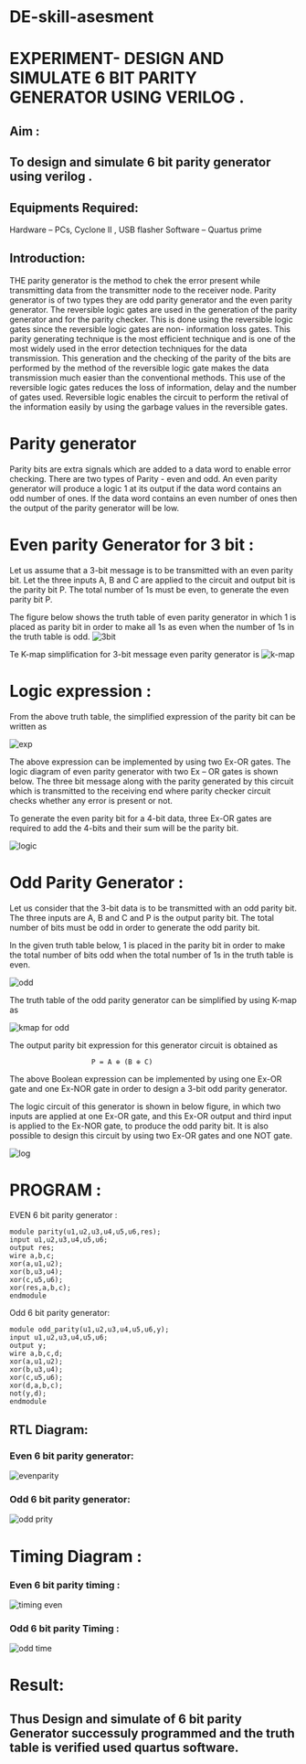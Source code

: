 # DE-skill-asesment
# EXPERIMENT- DESIGN AND SIMULATE 6 BIT PARITY GENERATOR USING VERILOG .

## Aim : 
 
## To design and simulate 6 bit parity generator using verilog .

## Equipments Required:
Hardware – PCs, Cyclone II , USB flasher Software – Quartus prime 

## Introduction:

THE parity generator is the method to chek the error present while transmitting data from the transmitter node to
the receiver node. Parity generator is of two types they are odd parity generator and the even parity generator.
The reversible logic gates are used in the generation of the parity generator and for the parity checker. This is
done using the reversible logic gates since the reversible logic gates are non- information loss gates. This parity
generating technique is the most efficient technique and is one of the most widely used in the error detection
techniques for the data transmission. This generation and the checking of the parity of the bits are performed by the
method of the reversible logic gate makes the data transmission much easier than the conventional methods. This use
of the reversible logic gates reduces the loss of information, delay and the number of gates used. Reversible logic
enables the circuit to perform the retival of the information easily by using the garbage values in the reversible gates.


# Parity generator

Parity bits are extra signals which are added to a data word to enable error checking. There are two types of Parity -
even and odd. An even parity generator will produce a logic 1 at its output if the data word contains an odd number of
ones. If the data word contains an even number of ones then the output of the parity generator will be low. 

# Even parity Generator for 3 bit :
Let us assume that a 3-bit message is to be transmitted with an even parity bit. Let the three inputs A, B and C are applied to the circuit and output bit is the parity bit P. The total number of 1s must be even, to generate the even parity bit P.

The figure below shows the truth table of even parity generator in which 1 is placed as parity bit in order to make all 1s as even when the number of 1s in the truth table is odd.
![3bit](/3bit%20even.png)


Te K-map simplification for 3-bit message even parity generator is
![k-map](/K-Map-for-3-bit-Even-Parity-Generator.jpg)

# Logic expression :
From the above truth table, the simplified expression of the parity bit can be written as

![exp](/even-parity-generator-exp.jpg)

The above expression can be implemented by using two Ex-OR gates. The logic diagram of even parity generator with two Ex – OR gates is shown below. The three bit message along with the parity generated by this circuit which is transmitted to the receiving end where parity checker circuit checks whether any error is present or not.

To generate the even parity bit for a 4-bit data, three Ex-OR gates are required to add the 4-bits and their sum will be the parity bit.

![logic](/3%20bit%20even%20logic.png)

# Odd Parity Generator :

Let us consider that the 3-bit data is to be transmitted with an odd parity bit. The three inputs are A, B and C and P is the output parity bit. The total number of bits must be odd in order to generate the odd parity bit.

In the given truth table below, 1 is placed in the parity bit in order to make the total number of bits odd when the total number of 1s in the truth table is even.

![odd](/odd%203%20bit.png)


The truth table of the odd parity generator can be simplified by using K-map as

![kmap for odd](/K-Map-for-3-bit-Odd-Parity-Generator.jpg)

The output parity bit expression for this generator circuit is obtained as

                        P = A ⊕ (B ⊕ C)

The above Boolean expression can be implemented by using one Ex-OR gate and one Ex-NOR gate in order to design a 3-bit odd parity generator.

The logic circuit of this generator is shown in below figure, in which two inputs are applied at one Ex-OR gate, and this Ex-OR output and third input is applied to the Ex-NOR gate, to produce the odd parity bit. It is also possible to design this circuit by using two Ex-OR gates and one NOT gate.

![log](/odd%203%20bit%20.png)

# PROGRAM :
 EVEN 6 bit parity generator :
~~~
module parity(u1,u2,u3,u4,u5,u6,res);
input u1,u2,u3,u4,u5,u6;
output res;
wire a,b,c;
xor(a,u1,u2);
xor(b,u3,u4);
xor(c,u5,u6);
xor(res,a,b,c);
endmodule
~~~

 Odd 6 bit parity generator:
 ~~~
 module odd_parity(u1,u2,u3,u4,u5,u6,y);
input u1,u2,u3,u4,u5,u6;
output y;
wire a,b,c,d;
xor(a,u1,u2);
xor(b,u3,u4);
xor(c,u5,u6);
xor(d,a,b,c);
not(y,d);
endmodule
~~~
## RTL Diagram: 
### Even 6 bit parity generator: 
![evenparity](/even%20rtl.png)

### Odd 6 bit parity generator:
![odd prity](/odd%20parity%20rtl.png)

# Timing Diagram : 
### Even 6 bit parity timing :
![timing even](/even%20wave.png)

### Odd 6 bit parity Timing : 
![odd time](/odd%20parity%20wave.png)


# Result:
## Thus Design and simulate of 6 bit parity Generator successuly programmed and the truth table is verified used quartus software.







